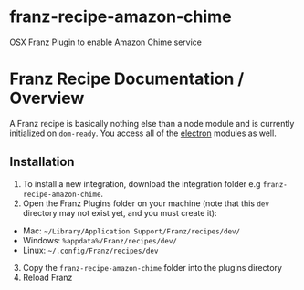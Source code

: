 # franz-recipe-amazon-chime
OSX Franz Plugin to enable Amazon Chime service
# Franz Recipe Documentation / Overview

A Franz recipe is basically nothing else than a node module and is currently initialized on `dom-ready`. You access all of the [electron](http://electron.atom.io) modules as well.

## Installation
1. To install a new integration, download the integration folder e.g `franz-recipe-amazon-chime`.
2. Open the Franz Plugins folder on your machine (note that this `dev` directory may not exist yet, and you must create it):
  * Mac: `~/Library/Application Support/Franz/recipes/dev/`
  * Windows: `%appdata%/Franz/recipes/dev/`
  * Linux: `~/.config/Franz/recipes/dev`
3. Copy the `franz-recipe-amazon-chime` folder into the plugins directory
4. Reload Franz
